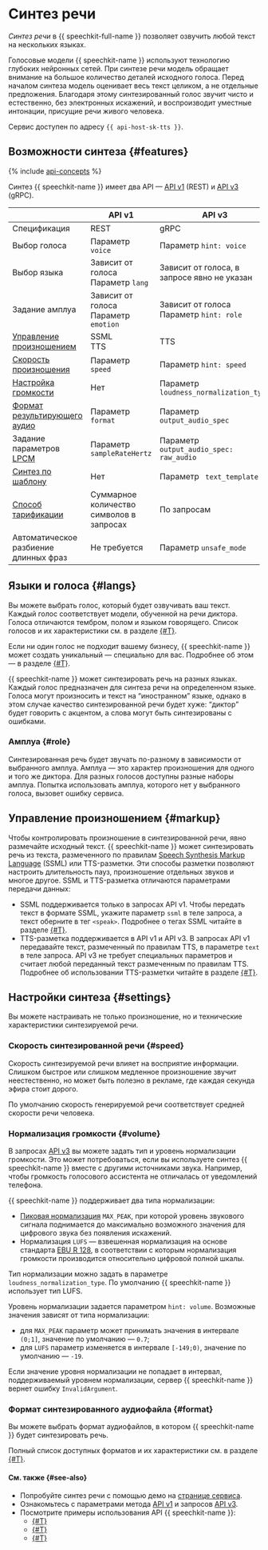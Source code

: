 # Синтез речи

_Синтез речи_ в {{ speechkit-full-name }} позволяет озвучить любой текст на нескольких языках.

Голосовые модели {{ speechkit-name }} используют технологию глубоких нейронных сетей. При синтезе речи модель обращает внимание на большое количество деталей исходного голоса. Перед началом синтеза модель оценивает весь текст целиком, а не отдельные предложения. Благодаря этому синтезированный голос звучит чисто и естественно, без электронных искажений, и воспроизводит уместные интонации, присущие речи живого человека.

Сервис доступен по адресу `{{ api-host-sk-tts }}`.


## Возможности синтеза {#features}

{% include [api-concepts](../../_includes/speechkit/api-concepts.md) %}

Синтез {{ speechkit-name }} имеет два API — [API v1](request.md) (REST) и [API v3](../tts-v3/api-ref/grpc/) (gRPC).

|                                                    | API v1 | API v3                                      |
|----------------------------------------------------|---|---------------------------------------------|
| Спецификация                                       | REST | gRPC                                        |
| Выбор голоса                                       | Параметр `voice` | Параметр `hint: voice`                      |
| Выбор языка                                        | Зависит от голоса </br>Параметр `lang` | Зависит от голоса, в запросе явно не указан |
| Задание амплуа                                     | Зависит от голоса </br>Параметр `emotion` | Зависит от голоса </br>Параметр `hint: role` |
| [Управление произношением](#markup)                | SSML </br> TTS | TTS                                         |
| [Скорость произношения](#speed)                    | Параметр `speed` | Параметр `hint: speed`                      |
| [Настройка громкости](#volume)                     | Нет | Параметр `loudness_normalization_type`      |
| [Формат результирующего аудио](#format)            | Параметр `format` | Параметр `output_audio_spec`                |
| Задание параметров [LPCM](../formats.md#lpcm)      | Параметр `sampleRateHertz` | Параметр `output_audio_spec: raw_audio`|
| [Синтез по шаблону](brand-voice/index.md#adaptive) | Нет | Параметр ` text_template`                   |
| [Способ тарификации](../pricing.md#rules-tts)      | Суммарное количество символов в запросах | По запросам   |
| Автоматическое разбиение длинных фраз              | Не требуется | Параметр `unsafe_mode`  |


## Языки и голоса {#langs}

Вы можете выбрать голос, который будет озвучивать ваш текст. Каждый голос соответствует модели, обученной на речи диктора. Голоса отличаются тембром, полом и языком говорящего. Список голосов и их характеристики см. в разделе [{#T}](voices.md). 

Если ни один голос не подходит вашему бизнесу, {{ speechkit-name }} может создать уникальный — специально для вас. Подробнее об этом — в разделе [{#T}](brand-voice/index.md).

{{ speechkit-name }} может синтезировать речь на разных языках. Каждый голос предназначен для синтеза речи на определенном языке. Голоса могут произносить и текст на <q>иностранном</q> языке, однако в этом случае качество синтезированной речи будет хуже: <q>диктор</q> будет говорить с акцентом, а слова могут быть синтезированы с ошибками. 

### Амплуа {#role}

Синтезированная речь будет звучать по-разному в зависимости от выбранного амплуа. Амплуа — это характер произношения для одного и того же диктора. Для разных голосов доступны разные наборы амплуа. Попытка использовать амплуа, которого нет у выбранного голоса, вызовет ошибку сервиса.

## Управление произношением {#markup}

Чтобы контролировать произношение в синтезированной речи, явно размечайте исходный текст. {{ speechkit-name }} может синтезировать речь из текста, размеченного по правилам [Speech Synthesis Markup Language](https://en.wikipedia.org/wiki/Speech_Synthesis_Markup_Language) (SSML) или TTS-разметки. Эти способы разметки позволяют настроить длительность пауз, произношение отдельных звуков и многое другое. SSML и TTS-разметка отличаются параметрами передачи данных:

* SSML поддерживается только в запросах API v1. Чтобы передать текст в формате SSML, укажите параметр `ssml` в теле запроса, а текст оберните в тег `<speak>`. Подробнее о тегах SSML читайте в разделе [{#T}](markup/ssml.md).
* TTS-разметка поддерживается в API v1 и API v3. В запросах API v1 передавайте текст, размеченный по правилам TTS, в параметре `text` в теле запроса. API v3 не требует специальных параметров и считает любой переданный текст размеченным по правилам TTS. Подробнее об использовании TTS-разметки читайте в разделе [{#T}](markup/tts-markup.md).

## Настройки синтеза {#settings} 

Вы можете настраивать не только произношение, но и технические характеристики синтезируемой речи.

### Скорость синтезированной речи {#speed}

Скорость синтезируемой речи влияет на восприятие информации. Слишком быстрое или слишком медленное произношение звучит неестественно, но может быть полезно в рекламе, где каждая секунда эфира стоит дорого.

По умолчанию скорость генерируемой речи соответствует средней скорости речи человека.

### Нормализация громкости {#volume}

В запросах [API v3](../tts-v3/api-ref/grpc/) вы можете задать тип и уровень нормализации громкости. Это может потребоваться, если вы используете синтез {{ speechkit-name }} вместе с другими источниками звука. Например, чтобы громкость голосового ассистента не отличалась от уведомлений телефона. 

{{ speechkit-name }} поддерживает два типа нормализации:
* [Пиковая нормализация](https://ru.wikipedia.org/wiki/Нормализация_звука#Пиковая_нормализация) `MAX_PEAK`, при которой уровень звукового сигнала поднимается до максимально возможного значения для цифрового звука без появления искажений. 
* Нормализация `LUFS` — взвешенная нормализация на основе стандарта [EBU R 128](https://en.wikipedia.org/wiki/EBU_R_128), в соответствии с которым нормализация громкости производится относительно цифровой полной шкалы. 

Тип нормализации можно задать в параметре `loudness_normalization_type`. По умолчанию {{ speechkit-name }} использует тип LUFS.

Уровень нормализации задается параметром `hint: volume`. Возможные значения зависят от типа нормализации:
* для `MAX_PEAK` параметр может принимать значения в интервале `(0;1]`, значение по умолчанию — `0.7`;
* для `LUFS` параметр изменяется в интервале `[-149;0)`, значение по умолчанию — `-19`.

Если значение уровня нормализации не попадает в интервал, поддерживаемый уровнем нормализации, сервер {{ speechkit-name }} вернет ошибку `InvalidArgument`.

### Формат синтезированного аудиофайла {#format}

Вы можете выбрать формат аудиофайлов, в котором {{ speechkit-name }} будет синтезировать речь.

Полный список доступных форматов и их характеристики см. в разделе [{#T}](../formats.md).

#### См. также {#see-also}


* Попробуйте синтез речи с помощью демо на [странице сервиса](/services/speechkit#demo).
* Ознакомьтесь с параметрами метода [API v1](request.md) и запросов [API v3](../tts-v3/api-ref/grpc/).
* Посмотрите примеры использования API {{ speechkit-name }}:
  * [{#T}](api/tts-ogg.md)
  * [{#T}](api/tts-wav.md)
  * [{#T}](api/tts-ssml.md)


